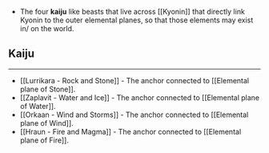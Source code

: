 - The four **kaiju** like beasts that live across [[Kyonin]] that directly link Kyonin to the outer elemental planes, so that those elements may exist in/ on the world.

## Kaiju
---
- [[Lurrikara - Rock and Stone]] - The anchor connected to [[Elemental plane of Stone]].
- [[Zaplavit - Water and Ice]] - The anchor connected to [[Elemental plane of Water]].
- [[Orkaan - Wind and Storms]] - The anchor connected to [[Elemental plane of Wind]].
- [[Hraun - Fire and Magma]] - The anchor connected to [[Elemental plane of Fire]].